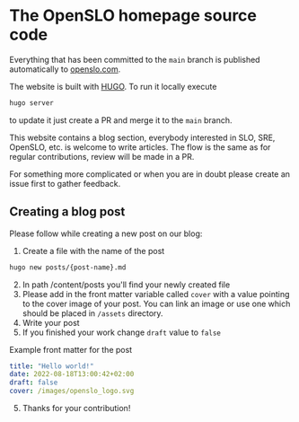 # The OpenSLO homepage source code

Everything that has been committed to the `main` branch is published automatically to [openslo.com](https://openslo.com/).

The website is built with [HUGO](https://gohugo.io/). To run it locally execute

```sh
hugo server
```

to update it just create a PR and merge it to the `main` branch.

This website contains a blog section, everybody interested in SLO, SRE, OpenSLO, etc. is welcome to write articles.
The flow is the same as for regular contributions, review will be made in a PR.

For something more complicated or when you are in doubt please create an issue first to gather feedback.

## Creating a blog post 

Please follow while creating a new post on our blog:

1. Create a file with the name of the post 
```sh
hugo new posts/{post-name}.md
```
2. In path /content/posts you'll find your newly created file 
3. Please add in the front matter variable called `cover` with a value pointing to the cover image of your post. You can link an image or use one which should be placed in `/assets` directory. 
4. Write your post
5. If you finished your work change `draft` value to `false`

Example front matter for the post
```yaml
title: "Hello world!"
date: 2022-08-18T13:00:42+02:00
draft: false
cover: /images/openslo_logo.svg
```
5. Thanks for your contribution! 

